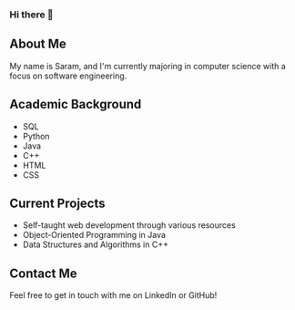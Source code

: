 ### Hi there 👋

## About Me
My name is Saram, and I'm currently majoring in computer science with a focus on software engineering.

## Academic Background
- SQL
- Python
- Java
- C++
- HTML
- CSS

## Current Projects
- Self-taught web development through various resources
- Object-Oriented Programming in Java
- Data Structures and Algorithms in C++

## Contact Me
Feel free to get in touch with me on LinkedIn or GitHub!

<!--
**Alsaaram/Alsaaram** is a ✨ _special_ ✨ repository because its `README.md` (this file) appears on your GitHub profile.

Here are some ideas to get you started:

- 🔭 I’m currently working on ...
- 🌱 I’m currently learning ...
- 👯 I’m looking to collaborate on ...
- 🤔 I’m looking for help with ...
- 💬 Ask me about ...
- 📫 How to reach me: ...
- 😄 Pronouns: ...
- ⚡ Fun fact: ...
-->
